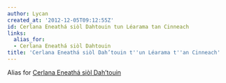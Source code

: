 ```yaml
---
author: Lycan
created_at: '2012-12-05T09:12:55Z'
id: Cerlana Eneathá siòl Dahtouin tun Léarama tan Cinneach
links:
  alias_for:
  - Cerlana Eneathá siòl Dahtouin
title: 'Cerlana Eneathá siòl Dah’touin t''un Léarama t''an Cinneach'
---
```


Alias for [Cerlana Eneathá siòl Dah’touin]

  [Cerlana Eneathá siòl Dah’touin]: Cerlana_Eneathá_siòl_Dah’touin